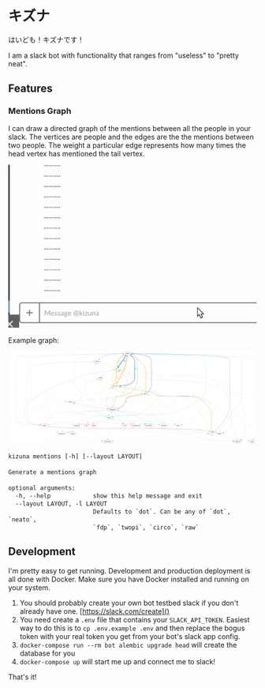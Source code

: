 # キズナ

はいども！キズナです！

I am a slack bot with functionality that ranges from "useless" to "pretty neat".

## Features

### Mentions Graph

I can draw a directed graph of the mentions between all the people in your slack. The vertices are people and the edges are the the mentions between two people. The weight a particular edge represents how many times the head vertex has mentioned the tail vertex.

![mentions demo](./static/kizuna_mentions_demo.gif)

Example graph:

![mentions example](./static/graph_example.png)


<!-- begin kizuna mentions help -->
```
kizuna mentions [-h] [--layout LAYOUT]

Generate a mentions graph

optional arguments:
  -h, --help            show this help message and exit
  --layout LAYOUT, -l LAYOUT
                        Defaults to `dot`. Can be any of `dot`, `neato`,
                        `fdp`, `twopi`, `circo`, `raw`
```
<!-- end kizuna mentions help -->

## Development

I'm pretty easy to get running. Development and production deployment is all done with Docker. Make sure you have Docker installed and running on your system.

1. You should probably create your own bot testbed slack if you don't already have one. [https://slack.com/create]()
2. You need create a `.env` file that contains your `SLACK_API_TOKEN`. Easiest way to do this is to `cp .env.example .env` and then replace the bogus token with your real token you get from your bot's slack app config.
3. `docker-compose run --rm bot alembic upgrade head` will create the database for you
4. `docker-compose up` will start me up and connect me to slack!

That's it!
